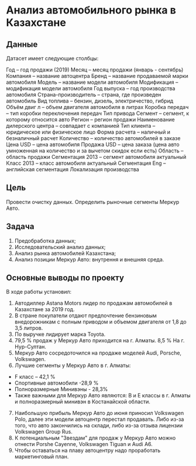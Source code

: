 # Анализ автомобильного рынка в Казахстане
## Данные
Датасет имеет следующие столбцы:

Год – год продажи (2019)
Месяц – месяц продажи (январь - сентябрь)
Компания – название автоцентра
Бренд – название продаваемой марки автомобиля
Модель – название модели автомобиля
Модификация – модификация модели автомобиля
Год выпуска – год производства автомобиля
Страна-производитель – страна, где произведен автомобиль
Вид топлива – бензин, дизель, электричество, гибрид
Объём двиг л – объем двигателя автомобиля в литрах
Коробка передач – тип коробки переключения передач
Тип привода
Сегмент – сегмент, к которому относится авто
Регион – регион продажи
Наименование дилерского центра – совпадает с компанией
Тип клиента – юридическое или физическое лицо
Форма расчета – наличный и безналичный расчет
Количество – количество автомобилей в заказе
Цена USD – цена автомобиля
Продажа USD – цена заказа (цена авто умноженная на количество и за вычетом скидок если есть)
Область – область продажи
Сегментация 2013 – сегмент автомобиля актуальный
Класс 2013 – класс автомобиля актуальный
Сегментация Eng – английская сегментация
Локализация производства

## Цель
Провести очистку данных. Определить рыночные сегменты Меркур Авто.

## Задача
1. Предобработка данных;
2. Исследовательский анализ данных;
3. Анализ рынка автомобилей Казахстана;
4. Анализ позиции Меркур Авто: внутрення и внешняя среда.

## Основные выводы по проекту
В ходе работы установил:

1. Автодиллер Astana Motors лидер по продажам автомобилей в Казахстане за 2019 год.
2. В стране покупатели отдают предпочтение бензиновым внедорожникам с полным приводом и объемом двигателя от 1,8 до 3,5 литров.
3. По выручке лидирует марка Toyota.
4. 79,5 % продаж у Меркур Авто приходится на г. Алматы. 8,5 % На г. Нур-Султан. 
5. Меркур Авто сосредоточился на продаже моделей Audi, Porsche, Volkswagen.
6. Лучшие сегменты у Меркур Авто в г. Алматы:
  - F класс – 42,1 %
  - Спортивные автомобили -28,9 %
  - Полноразмерные Минивэны - 28,3%
  - Также важными для Меркур Авто являются: В и E классы в г. Алматы и полноразмерный минивэн в Костанайской области.
7. Наибольшую прибыль Меркур Авто до июня приносил Volkswagen Polo, далее эти модели автоцентр перестал продавать. Либо из-за того, что авто закончились на склади, либо из-за отзыва лицензии Volkswagen Group Rus.
8. К потенциальным "Звездам" для продаж у Меркур Авто можно отнести Porshe Cayenne, Volkswagen Tiguan и Audi A6.
9. Чтобы оставаться на плаву автоцентру надо проработать маркетинговый план.
